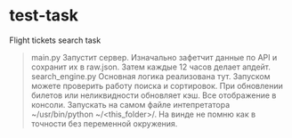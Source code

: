# test-task
Flight tickets search task

>main.py Запустит сервер. Изначально зафетчит данные по API и сохранит их в raw.json. Затем каждые 12 часов делает апдейт.
>search_engine.py Основная логика реализована тут. Запуском можете проверить работу поиска и сортировок. 
                  При обновлении билетов или неликвидности обновляет кэш. Все отображение в консоли.
Запускать на самом файле интепретатора ~/usr/bin/python<version> ~/<this_folder>/. На винде не помню как в точности без переменной окружения.
